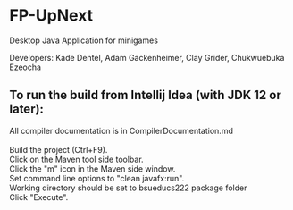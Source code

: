 # FP-UpNext
Desktop Java Application for minigames

Developers: Kade Dentel, Adam Gackenheimer, Clay Grider, Chukwuebuka Ezeocha

<h2>To run the build from Intellij Idea (with JDK 12 or later):</h2>
All compiler documentation is in CompilerDocumentation.md<br>
<br>
Build the project (Ctrl+F9).<br>
Click on the Maven tool side toolbar.<br>
Click the "m" icon in the Maven side window.<br>
Set command line options to "clean javafx:run".<br>
Working directory should be set to bsueducs222 package folder <br>
Click "Execute".<br>
